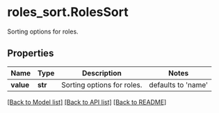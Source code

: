 # roles_sort.RolesSort

Sorting options for roles.
## Properties
Name | Type | Description | Notes
------------ | ------------- | ------------- | -------------
**value** | **str** | Sorting options for roles. | defaults to 'name'

[[Back to Model list]](README.md#documentation-for-models) [[Back to API list]](README.md#documentation-for-api-endpoints) [[Back to README]](README.md)


